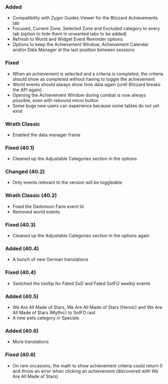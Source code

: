 ### Added
- Compatibility with Zygor Guides Viewer for the Blizzard Achievements tab
- Focused, Current Zone, Selected Zone and Excluded category to every tab (option to hide them in unwanted tabs to be added)
- Refresh to World and Widget Event Reminder options
- Options to keep the Achievement Window, Achievement Calendar and/or Data Manager at the last position between sessions

### Fixed
- When an achievement is selected and a criteria is completed, the criteria should show as completed without having to toggle the achievement
- World events should always show time data again (until Blizzard breaks the API again)
- Opening the Achievement Window during combat is now always possible, even with rebound micro button
- Some bugs new users can experience because some tables do not yet exist

### Wrath Classic
- Enabled the data manager frame

### Fixed (40.1)
- Cleaned up the Adjustable Categories section in the options

### Changed (40.2)
- Only events relevant to the version will be toggleable

### Wrath Classic (40.2)
- Fixed the Darkmoon Faire event Id
- Removed world events

### Fixed (40.3)
- Cleaned up the Adjustable Categories section in the options again

### Added (40.4)
- A bunch of new German translations

### Fixed (40.4)
- Switched the tooltip for Fated SoD and Fated SotFO weekly events

### Added (40.5)
- We Are All Made of Stars, We Are All Made of Stars (Heroic) and We Are All Made of Stars (Mythic) to SotFO raid
- A new pets category in Specials

### Added (40.6)
- More translations

### Fixed (40.6)
- On rare occasions, the math to show achievement criteria could return 0 and throw an error when clicking an achievement (discovered with We Are All Made of Stars)